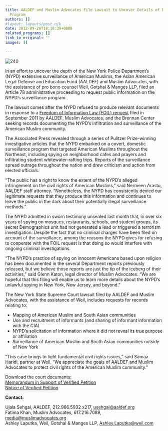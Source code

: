 ```yaml
---
title: AALDEF and Muslim Advocates File Lawsuit to Uncover Details of NYPD Spying
  Program
authors: []
#layout: layouts/post.njk
date: 2012-09-26T18:10:39+0000
related_programs: []
link_to_original: ''
images: []

---
```

![240](/uploads/240_NYPD%20Press%20Conference.jpg)

In an effort to uncover the depth of the New York Police Department’s (NYPD) extensive surveillance of American Muslims, the Asian American Legal Defense and Education Fund (AALDEF) and Muslim Advocates, with the assistance of pro bono counsel Weil, Gotshal & Manges LLP, filed an Article 78 administrative proceeding to request public information on the NYPD’s surveillance program.

The lawsuit comes after the NYPD refused to produce relevant documents in response to a [Freedom of Information Law (FOIL) request](/press-release/aaldef-brennan-center-and-muslim-advocates-request-nypd-records-to-investigate-post-911-racial-profi/) filed in September 2011 by AALDEF, Muslim Advocates, and the Brennan Center seeking records documenting the NYPD’s infiltration and surveillance of the American Muslim community.

The Associated Press revealed through a series of Pulitzer Prize-winning investigative articles that the NYPD embarked on a covert, domestic surveillance program that targeted American Muslims throughout the Northeast, including spying on neighborhood cafes and prayers and infiltrating student whitewater-rafting trips. Reports of the surveillance spread outrage throughout the nation and drew criticism and action from elected officials.

“The public has a right to know the extent of the NYPD’s alleged infringement on the civil rights of American Muslims,” said Nermeen Arastu, AALDEF staff attorney. “Nonetheless, the NYPD has consistently denied our legitimate requests that they produce this information and continues to leave the public in the dark about their potentially illegal surveillance methods.”

The NYPD admitted in sworn testimony unsealed last month that, in over six years of spying on mosques, restaurants, schools, and student groups, its secret Demographics unit had not generated a lead or triggered a terrorism investigation. Despite the fact that no criminal charges have been filed on account of the surveillance, among the reasons the NYPD gives for refusing to cooperate with the FOIL request is that doing so would interfere with ongoing criminal investigations.

“The NYPD’s practice of spying on innocent Americans based upon religion has been documented in the several Department reports previously released, but we believe those reports are just the tip of the iceberg of their activities,” said Glenn Katon, legal director of Muslim Advocates. “We are hopeful that this filing will enable us to learn more details about the NYPD’s unlawful spying in New York, New Jersey, and beyond.”

The New York State Supreme Court lawsuit filed by AALDEF and Muslim Advocates, with the assistance of Weil, includes requests for records relating to:

* Mapping of American Muslim and South Asian communities
* Use and recruitment of informants (and sharing of informant information with the CIA)
* NYPD’s solicitation of information where it did not reveal its true purpose or affiliation
* Surveillance of American Muslim and South Asian communities outside of New York

“This case brings to light fundamental civil rights issues,” said Samaa Haridi, partner at Weil. “We appreciate the goals of AALDEF and Muslim Advocates to protect civil rights of the American Muslim community.”

Download the court documents:  
[Memorandum in Support of Verified Petition](/uploads/pdf/AALDEF%20Memorandum%20in%20Support%20of%20Verified%20Petition%20--%20NYPD%20FOIL.pdf)  
[Notice of Verified Petition](/uploads/pdf/AALDEF%20Notice%20of%20Verified%20Petition%20--%20NYPD%20FOIL.pdf)

**Contact:**

Ujala Sehgal, AALDEF, 212.966.5932 x217, [usehgal@aaldef.org](mailto:usehgal@aaldef.org)  
Fatima Khan, Muslim Advocates, 617.216.7089, [media@muslimadvocates.org](mailto:media@muslimadvocates.org)  
Ashley Laputka, Weil, Gotshal & Manges LLP, [Ashley.Laputka@weil.com](mailto:Ashley.Laputka@weil.com)
